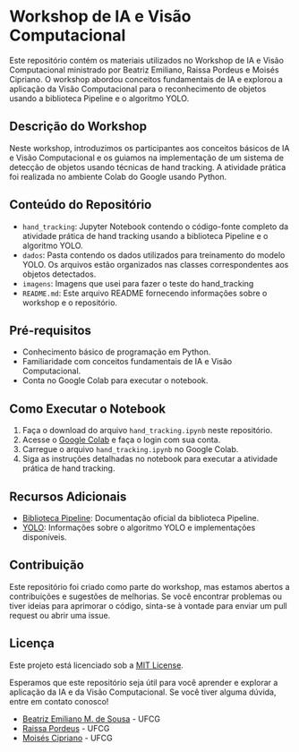 # Workshop de IA e Visão Computacional

Este repositório contém os materiais utilizados no Workshop de IA e Visão Computacional ministrado por Beatriz Emiliano, Raissa Pordeus e Moisés Cipriano. O workshop abordou conceitos fundamentais de IA e explorou a aplicação da Visão Computacional para o reconhecimento de objetos usando a biblioteca Pipeline e o algoritmo YOLO.

## Descrição do Workshop

Neste workshop, introduzimos os participantes aos conceitos básicos de IA e Visão Computacional e os guiamos na implementação de um sistema de detecção de objetos usando técnicas de hand tracking. A atividade prática foi realizada no ambiente Colab do Google usando Python.

## Conteúdo do Repositório

- `hand_tracking`: Jupyter Notebook contendo o código-fonte completo da atividade prática de hand tracking usando a biblioteca Pipeline e o algoritmo YOLO.
- `dados`: Pasta contendo os dados utilizados para treinamento do modelo YOLO. Os arquivos estão organizados nas classes correspondentes aos objetos detectados.
- `imagens`: Imagens que usei para fazer o teste do hand_tracking
- `README.md`: Este arquivo README fornecendo informações sobre o workshop e o repositório.

## Pré-requisitos

- Conhecimento básico de programação em Python.
- Familiaridade com conceitos fundamentais de IA e Visão Computacional.
- Conta no Google Colab para executar o notebook.

## Como Executar o Notebook

1. Faça o download do arquivo `hand_tracking.ipynb` neste repositório.
2. Acesse o [Google Colab](https://colab.research.google.com/) e faça o login com sua conta.
3. Carregue o arquivo `hand_tracking.ipynb` no Google Colab.
4. Siga as instruções detalhadas no notebook para executar a atividade prática de hand tracking.

## Recursos Adicionais

- [Biblioteca Pipeline](https://exemplo.com): Documentação oficial da biblioteca Pipeline.
- [YOLO](https://exemplo.com): Informações sobre o algoritmo YOLO e implementações disponíveis.

## Contribuição

Este repositório foi criado como parte do workshop, mas estamos abertos a contribuições e sugestões de melhorias. Se você encontrar problemas ou tiver ideias para aprimorar o código, sinta-se à vontade para enviar um pull request ou abrir uma issue.

## Licença

Este projeto está licenciado sob a [MIT License](https://opensource.org/licenses/MIT).

Esperamos que este repositório seja útil para você aprender e explorar a aplicação da IA e da Visão Computacional. Se você tiver alguma dúvida, entre em contato conosco!

- [Beatriz Emiliano M. de Sousa](https://github.com/beatriz-emiliano) - UFCG
- [Raissa Pordeus](https://github.com/Raissa-Pordeus) - UFCG
- [Moisés Cipriano](https://github.com) - UFCG
